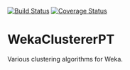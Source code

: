 [![Build Status](https://app.travis-ci.com/ptrajdos/WekaClustererPT.svg?branch=master)](https://app.travis-ci.com/ptrajdos/WekaClustererPT)
[![Coverage Status](https://coveralls.io/repos/github/ptrajdos/WekaClustererPT/badge.svg?branch=master)](https://coveralls.io/github/ptrajdos/WekaClustererPT?branch=master)

# WekaClustererPT
Various clustering algorithms for Weka.
